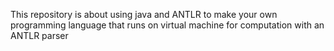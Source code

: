This repository is about using java and ANTLR to make your own programming language that runs on virtual machine for computation with an ANTLR parser
